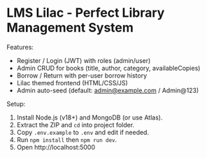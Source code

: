 # LMS Lilac - Perfect Library Management System

Features:
- Register / Login (JWT) with roles (admin/user)
- Admin CRUD for books (title, author, category, availableCopies)
- Borrow / Return with per-user borrow history
- Lilac themed frontend (HTML/CSS/JS)
- Admin auto-seed (default: admin@example.com / Admin@123)

Setup:
1. Install Node.js (v18+) and MongoDB (or use Atlas).
2. Extract the ZIP and `cd` into project folder.
3. Copy `.env.example` to `.env` and edit if needed.
4. Run `npm install` then `npm run dev`.
5. Open http://localhost:5000

